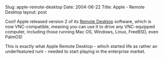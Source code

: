 Slug: apple-remote-desktop
Date: 2004-06-22
Title: Apple - Remote Desktop
layout: post

Cool! Apple released version 2 of its <a href="http://www.apple.com/remotedesktop/">Remote Desktop</a> software, which is now VNC-compatible, meaning you can use it to drive any VNC-equipped computer, including those running Mac OS, Windows, Linux, FreeBSD, even PalmOS!

This is exactly what Apple Remote Desktop - which started life as rather an underfeatured runt - needed to start playing in the enterprise market.
